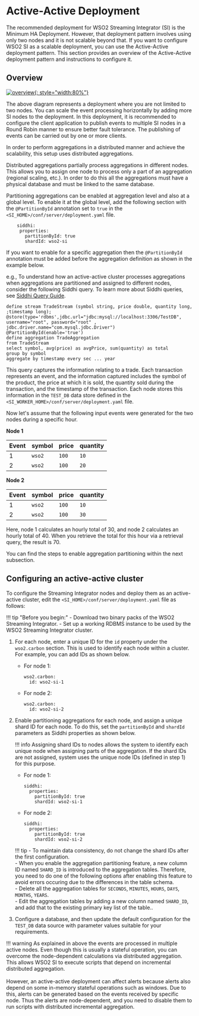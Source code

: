 # Active-Active Deployment

The recommended deployment for WSO2 Streaming Integrator (SI) is the Minimum HA Deployment. However, that deployment pattern involves using only two nodes and it is
not scalable beyond that. If you want to configure WSO2 SI as a scalable deployment, you can use the Active-Active deployment pattern. This section provides an
overview of the Active-Active deployment pattern and instructions to configure it.

## Overview

[![overview]({{base_path}}/assets/img/streaming/active-active-deployment/si-active-active-deployment-pattern.png){: style="width:80%"}]({{base_path}}/assets/img/streaming/active-active-deployment/si-active-active-deployment-pattern.png)

The above diagram represents a deployment where you are not limited to two nodes. You can scale the event processing horizontally by adding more SI
 nodes to the deployment. In this deployment, it is recommended to configure the client application to publish events to multiple SI nodes in a Round
Robin manner to ensure better fault tolerance. The publishing of events can be carried out by one or more clients.

In order to perform aggregations in a distributed manner and achieve the scalability, this setup uses distributed aggregations.

Distributed aggregations partially process aggregations in different nodes. This allows you to assign one node to process only a part of an aggregation (regional
scaling, etc.). In order to do this all the aggregations must have a physical database and must be linked to the same database.

Partitioning aggregations can be enabled at aggregation level and also at a global level. To enable it at the global level, add the following section with the
`@PartitionById` annotation set to `true` in the `<SI_HOME>/conf/server/deployment.yaml` file.

```
    siddhi:
     properties:
       partitionById: true
       shardId: wso2-si
```

If you want to enable for a specific aggregation then the `@PartitionById` annotation must be added before the aggregation definition as shown in the example below.

e.g.,
To understand how an active-active cluster processes aggregations when aggregations are partitioned and assigned to different nodes, consider the following Siddhi query.
 To learn more about Siddhi queries, see [Siddhi Query Guide](https://siddhi.io/en/v4.x/docs/query-guide/).

```
define stream TradeStream (symbol string, price double, quantity long, ;timestamp long);
@store(type='rdbms',jdbc.url="jdbc:mysql://localhost:3306/TestDB", username="root", password="root" , jdbc.driver.name="com.mysql.jdbc.Driver")
@PartitionById(enable='true')
define aggregation TradeAggregation
from TradeStream
select symbol, avg(price) as avgPrice, sum(quantity) as total
group by symbol
aggregate by timestamp every sec ... year
```

This query captures the information relating to a trade. Each transaction represents an event, and the information captured includes the symbol of the product,
the price at which it is sold, the quantity sold during the transaction, and the timestamp of the transaction. Each node stores this information in the `TEST_DB`
data store defined in the `<SI_WORKER_HOME>/conf/server/deployment.yaml` file.

Now let's assume that the following input events were generated for the two nodes during a specific hour.

**Node 1**

|**Event**|**symbol**|**price**|**quantity**|
|---------|----------|---------|------------|
| 1       | `wso2`   | `100`   | `10`       |
| 2       | `wso2`   | `100`   | `20`       |

**Node 2**

|**Event**|**symbol**|**price**|**quantity**|
|---------|----------|---------|------------|
| 1       | `wso2`   | `100`   | `10`       |
| 2       | `wso2`   | `100`   | `30`       |

Here, node 1 calculates an hourly total of 30, and node 2 calculates an hourly total of 40. When you retrieve the total for this hour via a retrieval query, the result is 70.

You can find the steps to enable aggregation partitioning within the next subsection.

## Configuring an active-active cluster

To configure the Streaming Integrator nodes and deploy them as an active-active cluster, edit the `<SI_HOME>/conf/server/deployment.yaml` file as follows:

!!! tip "Before you begin:"
    - Download two binary packs of the WSO2 Streaming Integrator.
    - Set up a working RDBMS instance to be used by the WSO2 Streaming Integrator cluster.

1. For each node, enter a unique ID for the `id` property under the `wso2.carbon` section. This is used to identify each node within a cluster. For example, you can add IDs as shown below.

    - For node 1:
        ```
        wso2.carbon:
          id: wso2-si-1
        ```

    - For node 2:
        ```
        wso2.carbon:
          id: wso2-si-2
        ```

2. Enable partitioning aggregations for each node, and assign a unique shard ID for each node. To do this, set the `partitionById` and `shardId` parameters as Siddhi properties as shown below.

    !!! info
        Assigning shard IDs to nodes allows the system to identify each unique node when assigning parts of the aggregation. If the shard IDs are not assigned, system uses the unique node IDs (defined in step 1) for this purpose.

    - For node 1:
        ```
        siddhi:
          properties:
            partitionById: true
            shardId: wso2-si-1
        ```

    - For node 2:
        ```
        siddhi:
          properties:
            partitionById: true
            shardId: wso2-si-2
        ```

    !!! tip
        - To maintain data consistency, do not change the shard IDs after the first configuration. <br/>
        - When you enable the aggregation partitioning feature, a new column ID named `SHARD_ID` is introduced to the aggregation tables. Therefore, you need to do one of the following options after enabling this feature to avoid errors occuring due to the differences in the table schema.<br/>
            - Delete all the aggregation tables for `SECONDS`, `MINUTES`, `HOURS`, `DAYS`, `MONTHS`, `YEARS`. <br/>
            - Edit the aggregation tables by adding a new column named `SHARD_ID`, and add that to the existing primary key list of the table..

3. Configure a database, and then update the default configuration for the `TEST_DB` data source with parameter values suitable for your requirements.

!!! warning
    As explained in above the events are processed in multiple active nodes. Even though this is usually a stateful operation, you can overcome the node-dependent calculations via distributed aggregation. This allows WSO2 SI to execute scripts that depend on incremental distributed aggregation.<br/><br/>
    However, an active-active deployment can affect alerts because alerts also depend on some in-memory stateful operations such as windows. Due to this, alerts can be generated based on the events received by specific node. Thus the alerts are node-dependent, and you need to disable them to run scripts with distributed incremental aggregation.
